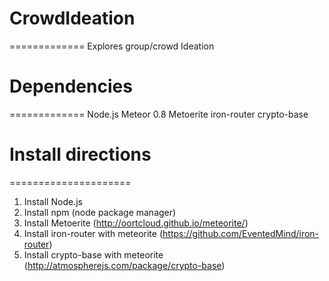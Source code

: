 # CrowdIdeation
=============
Explores group/crowd Ideation


# Dependencies
=============
Node.js
Meteor 0.8
Metoerite
iron-router
crypto-base



# Install directions
=====================
1. Install Node.js
2. Install npm (node package manager)
3. Install Metoerite (http://oortcloud.github.io/meteorite/)
4. Install iron-router with meteorite (https://github.com/EventedMind/iron-router)
4. Install crypto-base with meteorite (http://atmospherejs.com/package/crypto-base)
